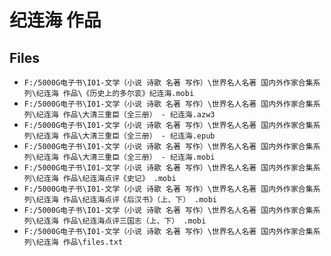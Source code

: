 # 纪连海 作品

## Files

- `F:/5000G电子书\I01-文学（小说 诗歌 名著 写作）\世界名人名著 国内外作家合集系列\纪连海 作品\《历史上的多尔衮》纪连海.mobi`
- `F:/5000G电子书\I01-文学（小说 诗歌 名著 写作）\世界名人名著 国内外作家合集系列\纪连海 作品\大清三重臣（全三册） - 纪连海.azw3`
- `F:/5000G电子书\I01-文学（小说 诗歌 名著 写作）\世界名人名著 国内外作家合集系列\纪连海 作品\大清三重臣（全三册） - 纪连海.epub`
- `F:/5000G电子书\I01-文学（小说 诗歌 名著 写作）\世界名人名著 国内外作家合集系列\纪连海 作品\大清三重臣（全三册） - 纪连海.mobi`
- `F:/5000G电子书\I01-文学（小说 诗歌 名著 写作）\世界名人名著 国内外作家合集系列\纪连海 作品\纪连海点评《史记》 .mobi`
- `F:/5000G电子书\I01-文学（小说 诗歌 名著 写作）\世界名人名著 国内外作家合集系列\纪连海 作品\纪连海点评《后汉书》（上、下） .mobi`
- `F:/5000G电子书\I01-文学（小说 诗歌 名著 写作）\世界名人名著 国内外作家合集系列\纪连海 作品\纪连海点评三国志（上、下） .mobi`
- `F:/5000G电子书\I01-文学（小说 诗歌 名著 写作）\世界名人名著 国内外作家合集系列\纪连海 作品\files.txt`
